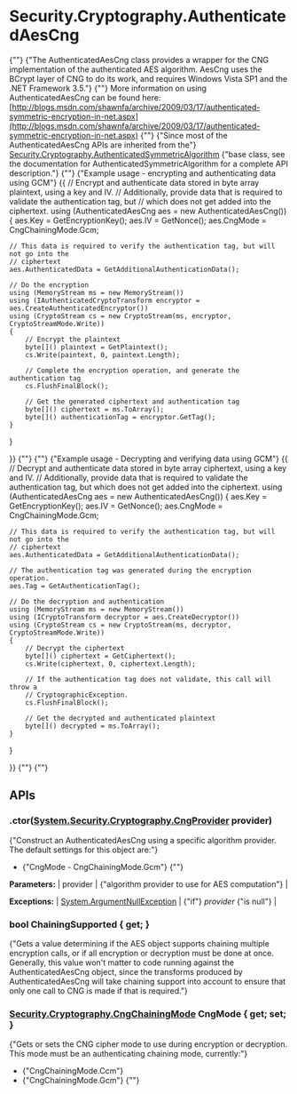 # Security.Cryptography.AuthenticatedAesCng

{""} 
{"The AuthenticatedAesCng class provides a wrapper for the CNG implementation of the authenticated AES algorithm. AesCng uses the BCrypt layer of CNG to do its work, and requires Windows Vista SP1 and the .NET Framework 3.5."} 
 {""} 
More information on using AuthenticatedAesCng can be found here: [http://blogs.msdn.com/shawnfa/archive/2009/03/17/authenticated-symmetric-encryption-in-net.aspx](http://blogs.msdn.com/shawnfa/archive/2009/03/17/authenticated-symmetric-encryption-in-net.aspx) 
 {""} 
{"Since most of the AuthenticatedAesCng APIs are inherited from the"} [Security.Cryptography.AuthenticatedSymmetricAlgorithm](Security.Cryptography.AuthenticatedSymmetricAlgorithm) {"base class, see the documentation for AuthenticatedSymmetricAlgorithm for a complete API description."} 
 {""} 
{"Example usage - encrypting and authenticating data using GCM"} {{
// Encrypt and authenticate data stored in byte array plaintext, using a key and IV.
// Additionally, provide data that is required to validate the authentication tag, but
// which does not get added into the ciphertext.
using (AuthenticatedAesCng aes = new AuthenticatedAesCng())
{
    aes.Key = GetEncryptionKey();
    aes.IV = GetNonce();
    aes.CngMode = CngChainingMode.Gcm;
            
    // This data is required to verify the authentication tag, but will not go into the
    // ciphertext
    aes.AuthenticatedData = GetAdditionalAuthenticationData();
            
    // Do the encryption
    using (MemoryStream ms = new MemoryStream())
    using (IAuthenticatedCryptoTransform encryptor = aes.CreateAuthenticatedEncryptor())
    using (CryptoStream cs = new CryptoStream(ms, encryptor, CryptoStreamMode.Write))
    {
        // Encrypt the plaintext
        byte[]() plaintext = GetPlaintext();
        cs.Write(paintext, 0, paintext.Length);
            
        // Complete the encryption operation, and generate the authentication tag
        cs.FlushFinalBlock();
            
        // Get the generated ciphertext and authentication tag
        byte[]() ciphertext = ms.ToArray();
        byte[]() authenticationTag = encryptor.GetTag();
    }
}

}}
 {""} 
 {""} 
{"Example usage - Decrypting and verifying data using GCM"} {{
// Decrypt and authenticate data stored in byte array ciphertext, using a key and IV. 
// Additionally, provide data that is required to validate the authentication tag, but
which does not get added into the ciphertext.
using (AuthenticatedAesCng aes = new AuthenticatedAesCng())
{
    aes.Key = GetEncryptionKey();
    aes.IV = GetNonce();
    aes.CngMode = CngChainingMode.Gcm;
            
    // This data is required to verify the authentication tag, but will not go into the
    // ciphertext
    aes.AuthenticatedData = GetAdditionalAuthenticationData();
            
    // The authentication tag was generated during the encryption operation.
    aes.Tag = GetAuthenticationTag();
            
    // Do the decryption and authentication
    using (MemoryStream ms = new MemoryStream())
    using (ICryptoTransform decryptor = aes.CreateDecryptor())
    using (CryptoStream cs = new CryptoStream(ms, decryptor, CryptoStreamMode.Write))
    {
        // Decrypt the ciphertext
        byte[]() ciphertext = GetCiphertext();
        cs.Write(ciphertext, 0, ciphertext.Length);
            
        // If the authentication tag does not validate, this call will throw a
        // CryptographicException.
        cs.FlushFinalBlock();
            
        // Get the decrypted and authenticated plaintext
        byte[]() decrypted = ms.ToArray();
    }
}

}}
 {""} 
 {""} 

## APIs

### .ctor([System.Security.Cryptography.CngProvider](http://msdn.microsoft.com/en-us/library/system.security.cryptography.cngprovider.aspx) provider)

{"Construct an AuthenticatedAesCng using a specific algorithm provider. The default settings for this object are:"} 
* {"CngMode - CngChainingMode.Gcm"} 
 {""} 

**Parameters:**
| provider | {"algorithm provider to use for AES computation"}  |

**Exceptions:**
| [System.ArgumentNullException](http://msdn.microsoft.com/en-us/library/system.argumentnullexception.aspx) | {"if"} _provider_ {"is null"}  |


### bool ChainingSupported { get; }

{"Gets a value determining if the AES object supports chaining multiple encryption calls, or if all encryption or decryption must be done at once. Generally, this value won't matter to code running against the AuthenticatedAesCng object, since the transforms produced by AuthenticatedAesCng will take chaining support into account to ensure that only one call to CNG is made if that is required."} 

### [Security.Cryptography.CngChainingMode](Security.Cryptography.CngChainingMode) CngMode { get; set; }

{"Gets or sets the CNG cipher mode to use during encryption or decryption. This mode must be an authenticating chaining mode, currently:"} 
* {"CngChainingMode.Ccm"} 
* {"CngChainingMode.Gcm"} 
 {""} 

